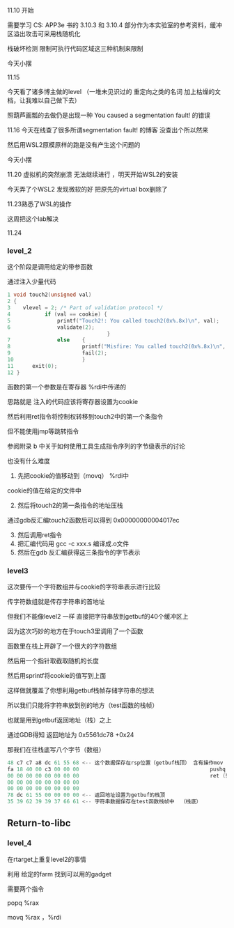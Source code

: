 11.10 开始

需要学习 CS: APP3e 书的 3.10.3 和 3.10.4 部分作为本实验室的参考资料，缓冲区溢出攻击可采用栈随机化

栈破坏检测 限制可执行代码区域这三种机制来限制

今天小摆



11.15

今天看了诸多博主做的level （一堆未见识过的 重定向之类的名词 加上枯燥的文档，让我难以自己做下去）

照葫芦画瓢的去做仍是出现一种 You caused a segmentation fault! 的错误



11.16 今天在线查了很多所谓segmentation fault! 的博客 没查出个所以然来

然后用WSL2原模原样的跑是没有产生这个问题的

今天小摆



11.20 虚拟机的突然崩溃 无法继续进行 ，明天开始WSL2的安装

今天弄了个WSL2 发现微软的好 把原先的virtual box删除了



11.23熟悉了WSL的操作

这周把这个lab解决



11.24

### level_2

这个阶段是调用给定的带参函数

通过注入少量代码

```c
1 void touch2(unsigned val)
2 {
3	 vlevel = 2; /* Part of validation protocol */
4 			if (val == cookie) {
5	 			printf("Touch2!: You called touch2(0x%.8x)\n", val);
6				validate(2);
								}
7 		 		else 	{
8 						printf("Misfire: You called touch2(0x%.8x)\n", val);
9 						fail(2);
10 						}
11 		exit(0);
12 }

```

函数的第一个参数是在寄存器 %rdi中传递的

思路就是 注入的代码应该将寄存器设置为cookie

然后利用ret指令将控制权转移到touch2中的第一个条指令

但不能使用jmp等跳转指令

参阅附录 b 中关于如何使用工具生成指令序列的字节级表示的讨论

也没有什么难度



1. 先把cookie的值移动到（movq） %rdi中

cookie的值在给定的文件中

2. 然后将touch2的第一条指令的地址压栈

通过gdb反汇编touch2函数后可以得到 0x00000000004017ec

3. 然后调用ret指令
4. 把汇编代码用 gcc -c xxx.s 编译成.o文件
5. 然后在gdb 反汇编获得这三条指令的字节表示





### level3

这次要传一个字符数组并与cookie的字符串表示进行比较

传字符数组就是传存字符串的首地址

但我们不能像level2 一样 直接把字符串放到getbuf的40个缓冲区上

因为这次巧妙的地方在于touch3里调用了一个函数

函数里在栈上开辟了一个很大的字符数组

然后用一个指针取截取随机的长度

然后用sprintf将cookie的值写到上面

这样做就覆盖了你想利用getbuf栈帧存储字符串的想法

所以我们只能将字符串放到别的地方（test函数的栈帧）

也就是用到getbuf返回地址（栈）之上

通过GDB得知 返回地址为	0x5561dc78 +0x24 

那我们在往栈底写八个字节（数组）



~~~c
48 c7 c7 a8 dc 61 55 68 <-- 这个数据保存在rsp位置（getbuf栈顶） 含有操作mov $string %rdi
fa 18 40 00 c3 00 00 00 										 pushq touch3
00 00 00 00 00 00 00 00											 ret (到)
00 00 00 00 00 00 00 00
00 00 00 00 00 00 00 00
78 dc 61 55 00 00 00 00 <-- 返回地址设置为getbuf的栈顶
35 39 62 39 39 37 66 61 <-- 字符串数据保存在test函数栈帧中  （栈底）
~~~





## Return-to-libc

### level_4

在rtarget上重复level2的事情

利用 给定的farm 找到可以用的gadget

需要两个指令

popq %rax

movq %rax ，%rdi


